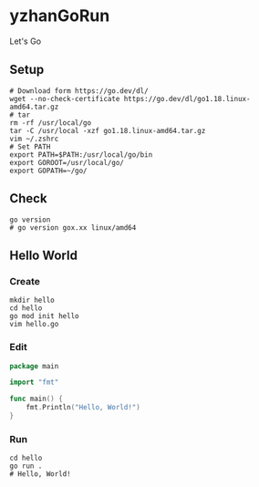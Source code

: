 # yzhanGoRun
Let's Go
## Setup
```shell
# Download form https://go.dev/dl/
wget --no-check-certificate https://go.dev/dl/go1.18.linux-amd64.tar.gz
# tar
rm -rf /usr/local/go
tar -C /usr/local -xzf go1.18.linux-amd64.tar.gz
vim ~/.zshrc
# Set PATH
export PATH=$PATH:/usr/local/go/bin
export GOROOT=/usr/local/go/
export GOPATH=~/go/
```
## Check
```shell
go version
# go version gox.xx linux/amd64
```
## Hello World
### Create
```shell
mkdir hello
cd hello
go mod init hello
vim hello.go
```
### Edit
```go
package main

import "fmt"

func main() {
    fmt.Println("Hello, World!")
}
```
### Run
```shell
cd hello
go run .
# Hello, World!
```